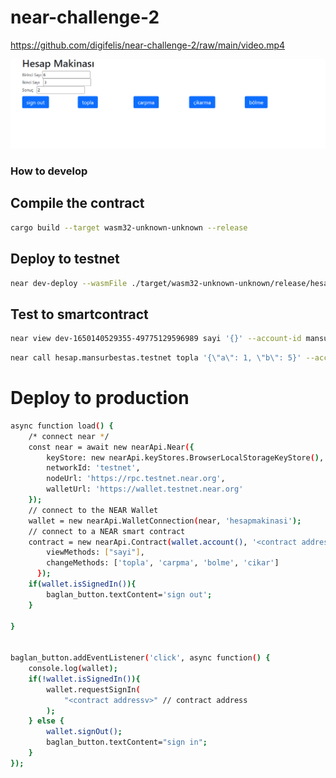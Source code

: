 # near-challenge-2

https://github.com/digifelis/near-challenge-2/raw/main/video.mp4
 
[![Near Knowledge Demo](https://raw.githubusercontent.com/digifelis/near-challenge-2/main/screen.png)](https://loom.com/share/80b022ad7358465b8daaf8236473e673)

### How to develop
## Compile the contract
```bash
cargo build --target wasm32-unknown-unknown --release
```

## Deploy to testnet
```bash
near dev-deploy --wasmFile ./target/wasm32-unknown-unknown/release/hesapmakinasi.wasm
```

## Test to smartcontract
```bash
near view dev-1650140529355-49775129596989 sayi '{}' --account-id mansurbestas.testnet
```

```bash
near call hesap.mansurbestas.testnet topla '{\"a\": 1, \"b\": 5}' --accountId mansurbestas.testnet
```

# Deploy to production

```bash
async function load() {
    /* connect near */
    const near = await new nearApi.Near({
        keyStore: new nearApi.keyStores.BrowserLocalStorageKeyStore(),
        networkId: 'testnet',
        nodeUrl: 'https://rpc.testnet.near.org',
        walletUrl: 'https://wallet.testnet.near.org'
    });
    // connect to the NEAR Wallet
    wallet = new nearApi.WalletConnection(near, 'hesapmakinasi');
    // connect to a NEAR smart contract
    contract = new nearApi.Contract(wallet.account(), '<contract address>', {
        viewMethods: ["sayi"],
        changeMethods: ['topla', 'carpma', 'bolme', 'cikar']
      });
    if(wallet.isSignedIn()){
        baglan_button.textContent='sign out';
    }
    
}


baglan_button.addEventListener('click', async function() {
    console.log(wallet);
    if(!wallet.isSignedIn()){
        wallet.requestSignIn(
            "<contract addressv>" // contract address
        );
    } else {
        wallet.signOut();
        baglan_button.textContent="sign in";
    }
});
```
